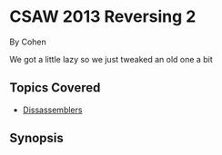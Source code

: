 # CSAW 2013 Reversing 2

By Cohen



We got a little lazy so we just tweaked an old one a bit
## Topics Covered

- [Dissassemblers](/reverse-engineering/what-are-disassemblers/)
## Synopsis


